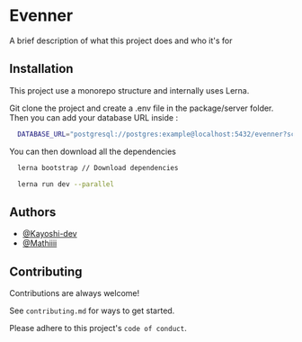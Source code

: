 # Evenner

A brief description of what this project does and who it's for

## Installation

This project use a monorepo structure and internally uses Lerna.

Git clone the project and create a .env file in the package/server folder.
Then you can add your database URL inside :

```bash
  DATABASE_URL="postgresql://postgres:example@localhost:5432/evenner?schema=public"
```

You can then download all the dependencies

```bash
  lerna bootstrap // Download dependencies

  lerna run dev --parallel
```

## Authors

- [@Kayoshi-dev](https://www.github.com/kayoshi-dev)
- [@Mathiiii](https://www.github.com/mathiiii-dev)

## Contributing

Contributions are always welcome!

See `contributing.md` for ways to get started.

Please adhere to this project's `code of conduct`.

